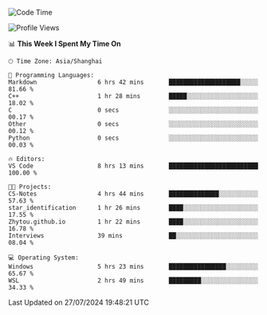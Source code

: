 <!--START_SECTION:waka-->
![Code Time](http://img.shields.io/badge/Code%20Time-1%2C869%20hrs%2041%20mins-blue)

![Profile Views](http://img.shields.io/badge/Profile%20Views-5-blue)

📊 **This Week I Spent My Time On** 

```text
🕑︎ Time Zone: Asia/Shanghai

💬 Programming Languages: 
Markdown                 6 hrs 42 mins       ████████████████████░░░░░   81.66 % 
C++                      1 hr 28 mins        █████░░░░░░░░░░░░░░░░░░░░   18.02 % 
C                        0 secs              ░░░░░░░░░░░░░░░░░░░░░░░░░   00.17 % 
Other                    0 secs              ░░░░░░░░░░░░░░░░░░░░░░░░░   00.12 % 
Python                   0 secs              ░░░░░░░░░░░░░░░░░░░░░░░░░   00.03 % 

🔥 Editors: 
VS Code                  8 hrs 13 mins       █████████████████████████   100.00 % 

🐱‍💻 Projects: 
CS-Notes                 4 hrs 44 mins       ██████████████░░░░░░░░░░░   57.63 % 
star_identification      1 hr 26 mins        ████░░░░░░░░░░░░░░░░░░░░░   17.55 % 
Zhytou.github.io         1 hr 22 mins        ████░░░░░░░░░░░░░░░░░░░░░   16.78 % 
Interviews               39 mins             ██░░░░░░░░░░░░░░░░░░░░░░░   08.04 % 

💻 Operating System: 
Windows                  5 hrs 23 mins       ████████████████░░░░░░░░░   65.67 % 
WSL                      2 hrs 49 mins       █████████░░░░░░░░░░░░░░░░   34.33 % 
```


 Last Updated on 27/07/2024 19:48:21 UTC
<!--END_SECTION:waka-->